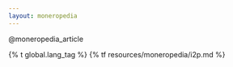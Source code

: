 ```yaml
---
layout: moneropedia
---
```


@moneropedia_article

{% t global.lang_tag %}
{% tf resources/moneropedia/i2p.md %}

